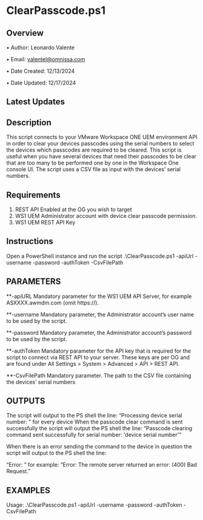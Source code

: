 # ClearPasscode.ps1

## Overview

•	Author: Leonardo Valente

•	Email: valentel@omnissa.com

•	Date Created: 12/13/2024

•	Date Updated: 12/17/2024

## Latest Updates

## Description
This script connects to your VMware Workspace ONE UEM environment API in order to clear your devices passcodes using the serial numbers to select the devices which passcodes are required to be cleared.
This script is useful when you have several devices that need their passcodes to be clear that are too many to be performed one by one in the Workspace One console UI.
The script uses a CSV file as input with the devices’ serial numbers.

## Requirements
1.	REST API Enabled at the OG you wish to target
2.	WS1 UEM Administrator account with device clear passcode permission.
3.	WS1 UEM REST API Key

## Instructions
Open a PowerShell instance and run the script .\ClearPasscode.ps1 -apiUrl <api-url> -username <username> -password <password> -authToken <auth-token> -CsvFilePath <CsvFilePath>

## PARAMETERS

**-apiURL
Mandatory parameter for the WS1 UEM API Server, for example ASXXXX.awmdm.com (omit https://).

**-username
Mandatory parameter, the Administrator account’s user name to be used by the script.

**-password
Mandatory parameter, the Administrator account’s password to be used by the script.

**-authToken
Mandatory parameter for the API key that is required for the script to connect via REST API to your server. These keys are per OG and are found under All Settings > System > Advanced > API > REST API.

**-CsvFilePath
Mandatory parameter. The path to the CSV file containing the devices’ serial numbers

## OUTPUTS

The script will output to the PS shell the line:
“Processing device serial number: <device serial number>” 
for every device
When the passcode clear command is sent successfully the script will output the PS shell the line:
“Passcode clearing command sent successfully for serial number: 'device serial number'”

When there is an error sending the command to the device in question the script will output to the PS shell the line:

“Error: <the exception message returned by PS>”
for example:
“Error: The remote server returned an error: (400) Bad Request.”

## EXAMPLES

Usage: .\ClearPasscode.ps1 -apiUrl <api-url> -username <username> -password <password> -authToken <auth-token> -CsvFilePath <CsvFilePath>


